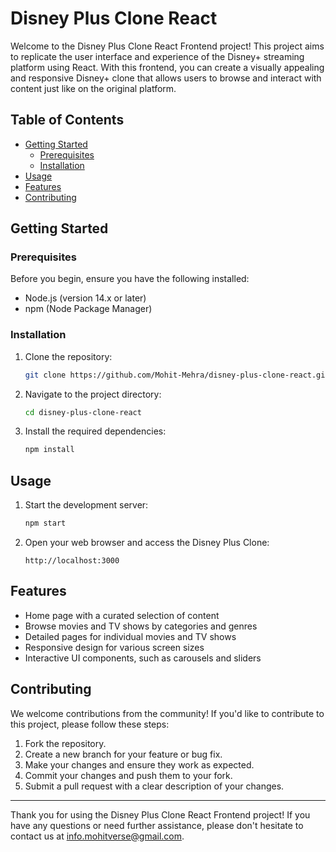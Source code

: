 # Disney Plus Clone React
Welcome to the Disney Plus Clone React Frontend project! This project aims to replicate the user interface and experience of the Disney+ streaming platform using React. With this frontend, you can create a visually appealing and responsive Disney+ clone that allows users to browse and interact with content just like on the original platform.

## Table of Contents

- [Getting Started](#getting-started)
  - [Prerequisites](#prerequisites)
  - [Installation](#installation)
- [Usage](#usage)
- [Features](#features)
- [Contributing](#contributing)

## Getting Started

### Prerequisites

Before you begin, ensure you have the following installed:

- Node.js (version 14.x or later)
- npm (Node Package Manager)

### Installation

1. Clone the repository:

   ```bash
   git clone https://github.com/Mohit-Mehra/disney-plus-clone-react.git
   ```

2. Navigate to the project directory:

   ```bash
   cd disney-plus-clone-react
   ```

3. Install the required dependencies:

   ```bash
   npm install
   ```

## Usage

1. Start the development server:

   ```bash
   npm start
   ```

2. Open your web browser and access the Disney Plus Clone:

   ```
   http://localhost:3000
   ```

## Features

- Home page with a curated selection of content
- Browse movies and TV shows by categories and genres
- Detailed pages for individual movies and TV shows
- Responsive design for various screen sizes
- Interactive UI components, such as carousels and sliders

## Contributing

We welcome contributions from the community! If you'd like to contribute to this project, please follow these steps:

1. Fork the repository.
2. Create a new branch for your feature or bug fix.
3. Make your changes and ensure they work as expected.
4. Commit your changes and push them to your fork.
5. Submit a pull request with a clear description of your changes.

---

Thank you for using the Disney Plus Clone React Frontend project! If you have any questions or need further assistance, please don't hesitate to contact us at info.mohitverse@gmail.com.

